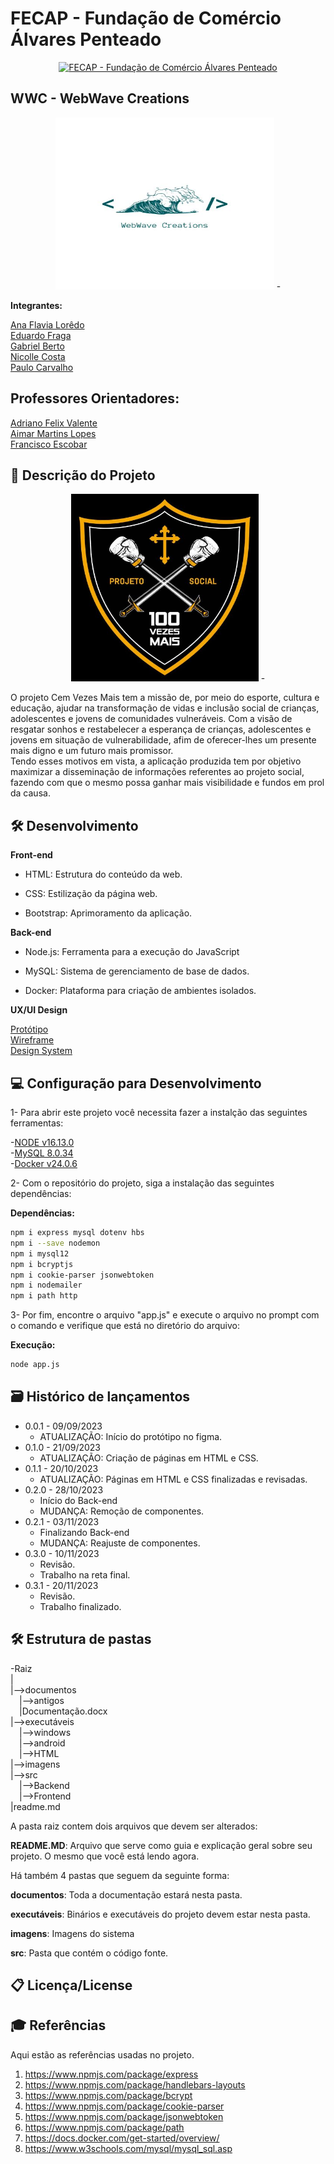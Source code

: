 # FECAP - Fundação de Comércio Álvares Penteado

<p align="center">
<a href= "https://www.fecap.br/"><img src="https://encrypted-tbn0.gstatic.com/images?q=tbn:ANd9GcRhZPrRa89Kma0ZZogxm0pi-tCn_TLKeHGVxywp-LXAFGR3B1DPouAJYHgKZGV0XTEf4AE&usqp=CAU" alt="FECAP - Fundação de Comércio Álvares Penteado" border="0"  width="275rem" height="255rem"></a>
</p>



## WWC - WebWave Creations 

<p align="center">
<img src="Imagens/Logo/jpg.jfif" alt="WWC" border="0"  width="350px" height="275px">
-
</p>

<b> Integrantes: </b>

<a href="https://www.linkedin.com/in/ana-flavia-lor%C3%AAdo-9629b5210?utm_source=share&utm_campaign=share_via&utm_content=profile&utm_medium=ios_app">Ana Flavia Lorêdo</a>
<br>
<a href="https://www.linkedin.com/in/eduardo-fraga-santos?utm_source=share&utm_campaign=share_via&utm_content=profile&utm_medium=android_app">Eduardo Fraga</a>
<br>
<a href="https://www.linkedin.com/in/gabriel-berto-167475141?utm_source=share&utm_campaign=share_via&utm_content=profile&utm_medium=ios_app">Gabriel Berto</a>
<br>
<a href="www.linkedin.com/in/nicolle-costa-a85100211">Nicolle Costa</a>
<br>
<a href="">Paulo Carvalho</a>


## Professores Orientadores: 

<a href="https://www.linkedin.com/in/adriano-valente-534576135/">Adriano Felix Valente</a>
<br>
<a href="https://www.linkedin.com/in/aimarlopes/">Aimar Martins Lopes</a>
<br>
<a href="https://www.linkedin.com/in/francisco-escobar/">Francisco Escobar</a>




## 💬 Descrição do Projeto

<p align="center">
<img src="Imagens/Logo/logoONG.jpg" alt="Cem Vezes Mais" border="0" width="300rem" height="300rem">
-
</p>

O projeto Cem Vezes Mais tem a missão de, por meio do esporte, cultura e educação, ajudar na transformação de vidas e inclusão social de crianças, adolescentes e jovens de comunidades vulneráveis. Com a visão de resgatar sonhos e restabelecer a esperança de crianças, adolescentes e jovens em situação de vulnerabilidade, afim de oferecer-lhes um presente mais digno e um futuro mais promissor. <br>
Tendo esses motivos em vista, a aplicação produzida tem por objetivo maximizar a disseminação de informações referentes ao projeto social, fazendo com que o mesmo possa ganhar mais visibilidade e fundos em prol da causa.


## 🛠️ Desenvolvimento

<b>Front-end</b>

- HTML: Estrutura do conteúdo da web.

- CSS: Estilização da página web.

- Bootstrap: Aprimoramento da aplicação.


<b>Back-end</b>

- Node.js: Ferramenta para a execução do JavaScript

- MySQL: Sistema de gerenciamento de base de dados.

- Docker: Plataforma para criação de ambientes isolados.

<b>UX/UI Design</b>

<a href="https://www.figma.com/file/4tmVlAvAYSVIkPdUMiU1Ph/Prot%C3%B3tipo-100X%2B?type=design&node-id=322-104&mode=design&t=qjlBxHsj15hDznlc-0">Protótipo</a>
<br>
<a href="https://www.figma.com/file/NftgAU3DyKo483b8sWWfc1/Wireframe-Cem-Vezes-Mais?type=design&node-id=0-1&mode=design&t=yMRMjLfpaybSV5wA-0">Wireframe</a>
<br>
<a href="https://drive.google.com/file/d/1dA7Nr2WhBEhJ9HYHmDwndE8d373P7Ljg/view?usp=sharing">Design System</a>


## 💻 Configuração para Desenvolvimento

1- Para abrir este projeto você necessita fazer a instalção das seguintes ferramentas:

-<a href="https://nodejs.org/en/blog/release/v16.13.0">NODE v16.13.0</a><br>
-<a href="https://dev.mysql.com/downloads/installer/">MySQL 8.0.34</a><br>
-<a href="https://docs.docker.com/engine/release-notes/24.0/">Docker v24.0.6</a>

2- Com o repositório do projeto, siga a instalação das seguintes dependências:

<b>Dependências:</b>
```sh
npm i express mysql dotenv hbs
npm i --save nodemon
npm i mysql12
npm i bcryptjs
npm i cookie-parser jsonwebtoken
npm i nodemailer
npm i path http
```
 3- Por fim, encontre o arquivo "app.js" e execute o arquivo no prompt com o comando e verifique que está no diretório do arquivo:
 
<b>Execução:</b>
```sh
node app.js
```

## 🗃 Histórico de lançamentos

* 0.0.1 - 09/09/2023
    * ATUALIZAÇÃO: Início do protótipo no figma.
* 0.1.0 - 21/09/2023
    * ATUALIZAÇÃO: Criação de páginas em HTML e CSS.
* 0.1.1 - 20/10/2023
    * ATUALIZAÇÃO: Páginas em HTML e CSS finalizadas e revisadas.
* 0.2.0 - 28/10/2023
    * Início do Back-end
    * MUDANÇA: Remoção de componentes.
* 0.2.1 - 03/11/2023
    * Finalizando Back-end
    * MUDANÇA: Reajuste de componentes.
* 0.3.0 - 10/11/2023
    * Revisão.  
    * Trabalho na reta final.
* 0.3.1 - 20/11/2023
    * Revisão.  
    * Trabalho finalizado.
 
 
## 🛠 Estrutura de pastas

-Raiz<br>
|<br>
|-->documentos<br>
  &emsp;|-->antigos<br>
  &emsp;|Documentação.docx<br>
|-->executáveis<br>
  &emsp;|-->windows<br>
  &emsp;|-->android<br>
  &emsp;|-->HTML<br>
|-->imagens<br>
|-->src<br>
  &emsp;|-->Backend<br>
  &emsp;|-->Frontend<br>
|readme.md<br>

A pasta raiz contem dois arquivos que devem ser alterados:

<b>README.MD</b>: Arquivo que serve como guia e explicação geral sobre seu projeto. O mesmo que você está lendo agora.

Há também 4 pastas que seguem da seguinte forma:

<b>documentos</b>: Toda a documentação estará nesta pasta.

<b>executáveis</b>: Binários e executáveis do projeto devem estar nesta pasta.

<b>imagens</b>: Imagens do sistema

<b>src</b>: Pasta que contém o código fonte.

## 📋 Licença/License


## 🎓 Referências

Aqui estão as referências usadas no projeto.

1. <https://www.npmjs.com/package/express>
2. <https://www.npmjs.com/package/handlebars-layouts>
3. <https://www.npmjs.com/package/bcrypt>
4. <https://www.npmjs.com/package/cookie-parser>
5. <https://www.npmjs.com/package/jsonwebtoken>
6. <https://www.npmjs.com/package/path>
7. <https://docs.docker.com/get-started/overview/>
8. <https://www.w3schools.com/mysql/mysql_sql.asp>

